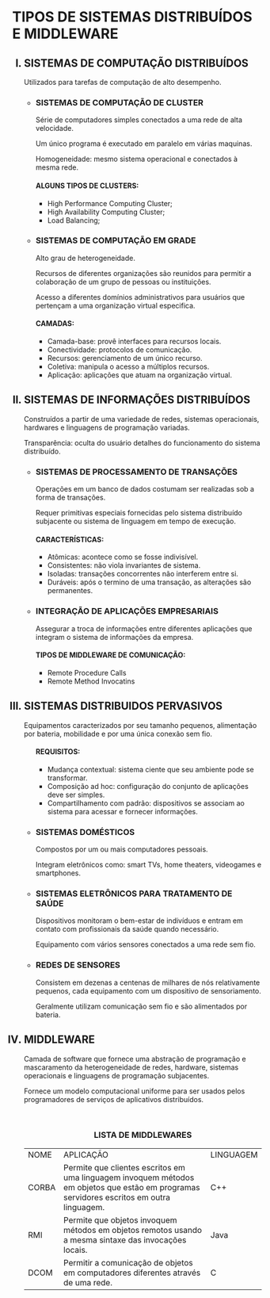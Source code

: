<h1>TIPOS DE SISTEMAS DISTRIBUÍDOS E MIDDLEWARE</h1>
<ol type="I">
  <h2><li>SISTEMAS DE COMPUTAÇÃO DISTRIBUÍDOS</li></h2>
  <p>Utilizados para tarefas de computação de alto desempenho.</p>
  <ul>
    <h3><li>SISTEMAS DE COMPUTAÇÃO DE CLUSTER</li></h3>
    <p>Série de computadores simples conectados a uma rede de alta velocidade.</p>
    <p>Um único programa é executado em paralelo em várias maquinas.</p>
    <p>Homogeneidade: mesmo sistema operacional e conectados à mesma rede.</p>
    <h4>ALGUNS TIPOS DE CLUSTERS:</h4>
    <ul>
      <li>High Performance Computing Cluster;</li>
      <li>High Availability Computing Cluster;</li>
      <li>Load Balancing;</li>
    </ul>
    <h3><li>SISTEMAS DE COMPUTAÇÃO EM GRADE</li></h3>
    <p>Alto grau de heterogeneidade.</p>
    <p>Recursos de diferentes organizações são reunidos para permitir a colaboração de um grupo de pessoas ou instituições.</p>
    <p>Acesso a diferentes domínios administrativos para usuários que pertençam a uma organização virtual especifica.</p>
    <h4>CAMADAS:</h4>
    <ul>
      <li>Camada-base: provê interfaces para recursos locais.</li>
      <li>Conectividade: protocolos de comunicação.</li>
      <li>Recursos: gerenciamento de um único recurso.</li>
      <li>Coletiva: manipula o acesso a múltiplos recursos.</li>
      <li>Aplicação: aplicações que atuam na organização virtual.</li>
    </ul>
  </ul>
  <h2><li>SISTEMAS DE INFORMAÇÕES DISTRIBUÍDOS</li></h2>
  <p>Construídos a partir de uma variedade de redes, sistemas operacionais, hardwares e linguagens de programação variadas.</p>
  <p>Transparência: oculta do usuário detalhes do funcionamento do sistema distribuído.</p>
  <ul>
    <h3><li>SISTEMAS DE PROCESSAMENTO DE TRANSAÇÕES</li></h3>
    <p>Operações em um banco de dados costumam ser realizadas sob a forma de transações.</p>
    <p>Requer primitivas especiais fornecidas pelo sistema distribuído subjacente ou sistema de linguagem em tempo de execução.</p>
    <h4>CARACTERÍSTICAS:</h4>
    <ul>
      <li>Atômicas: acontece como se fosse indivisível.</li>
      <li>Consistentes: não viola invariantes de sistema.</li>
      <li>Isoladas: transações concorrentes não interferem entre si.</li>
      <li>Duráveis: após o termino de uma transação, as alterações são permanentes.</li>
    </ul>
    <h3><li>INTEGRAÇÃO DE APLICAÇÕES EMPRESARIAIS</li></h3>
    <p>Assegurar a troca de informações entre diferentes aplicações que integram o sistema de informações da empresa.</p>
    <h4>TIPOS DE MIDDLEWARE DE COMUNICAÇÃO:</h4>
    <ul>
      <li>Remote Procedure Calls</li>
      <li>Remote Method Invocatins</li>
    </ul>
  </ul>
  <h2><li>SISTEMAS DISTRIBUIDOS PERVASIVOS</li></h2>
  <p>Equipamentos caracterizados por seu tamanho pequenos, alimentação por bateria, mobilidade e por uma única conexão sem fio.</p>
  <ul>
    <h4>REQUISITOS:</h4>
    <ul>
      <li>Mudança contextual: sistema ciente que seu ambiente pode se transformar.</li>
      <li>Composição ad hoc: configuração do conjunto de aplicações deve ser simples.</li>
      <li>Compartilhamento com padrão: dispositivos se associam ao sistema para acessar e fornecer informações.</li>
    </ul>
  </ul>
  <ul>
    <h3><li>SISTEMAS DOMÉSTICOS</li></h3>
    <p>Compostos por um ou mais computadores pessoais.</p>
    <p>Integram eletrônicos como: smart TVs, home theaters, videogames e smartphones.</p>
    <h3><li>SISTEMAS ELETRÔNICOS PARA TRATAMENTO DE SAÚDE</li></h3>
    <p>Dispositivos monitoram o bem-estar de indivíduos e entram em contato com profissionais da saúde quando necessário.</p>
    <p>Equipamento com vários sensores conectados a uma rede sem fio.</p>
    <h3><li>REDES DE SENSORES</li></h3>
    <p>Consistem em dezenas a centenas de milhares de nós relativamente pequenos, cada equipamento com um dispositivo de sensoriamento.</p>
    <p>Geralmente utilizam comunicação sem fio e são alimentados por bateria.</p>
  </ul>
  <h2><li>MIDDLEWARE</li></h2>
  <p>Camada de software que fornece uma abstração de programação e mascaramento da heterogeneidade de redes, hardware, sistemas operacionais e linguagens de programação subjacentes.</p>
  <p>Fornece um modelo computacional uniforme para ser usados pelos programadores de serviços de aplicativos distribuídos.</p>
  <br>
  <h3 align="center">LISTA DE MIDDLEWARES</h3>
  <table>
    <tr>
      <td>NOME</td>
      <td>APLICAÇÃO</td>
      <td>LINGUAGEM</td>
    </tr>
    <tr>
      <td>CORBA</td>
      <td>Permite que clientes escritos em uma linguagem invoquem métodos em objetos que estão em programas servidores escritos em outra linguagem.</td>
      <td>C++</td>
    </tr>
    <tr>
      <td>RMI</td>
      <td>Permite que objetos invoquem métodos em objetos remotos usando a mesma sintaxe das invocações locais.</td>
      <td>Java</td>
    </tr>
    <tr>
      <td>DCOM</td>
      <td>Permitir a comunicação de objetos em computadores diferentes através de uma rede.</td>
      <td>C</td>
    </tr>
  </table>
</ol>
